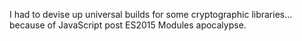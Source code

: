 I had to devise up universal builds for some cryptographic libraries... because of JavaScript post ES2015 Modules apocalypse.
